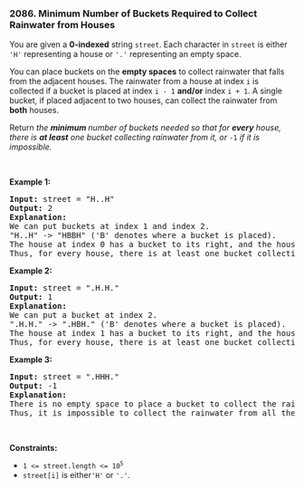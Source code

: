 <h3 align="left"> 2086. Minimum Number of Buckets Required to Collect Rainwater from Houses</h3>
<div><p>You are given a <b>0-index</b><strong>ed</strong> string <code>street</code>. Each character in <code>street</code> is either <code>'H'</code> representing a house or <code>'.'</code> representing an empty space.</p>

<p>You can place buckets on the <strong>empty spaces</strong> to collect rainwater that falls from the adjacent houses. The rainwater from a house at index <code>i</code> is collected if a bucket is placed at index <code>i - 1</code> <strong>and/or</strong> index <code>i + 1</code>. A single bucket, if placed adjacent to two houses, can collect the rainwater from <strong>both</strong> houses.</p>

<p>Return <em>the <strong>minimum </strong>number of buckets needed so that for <strong>every</strong> house, there is <strong>at least</strong> one bucket collecting rainwater from it, or </em><code>-1</code><em> if it is impossible.</em></p>

<p>&nbsp;</p>
<p><strong>Example 1:</strong></p>

<pre><strong>Input:</strong> street = "H..H"
<strong>Output:</strong> 2
<strong>Explanation:</strong>
We can put buckets at index 1 and index 2.
"H..H" -&gt; "HBBH" ('B' denotes where a bucket is placed).
The house at index 0 has a bucket to its right, and the house at index 3 has a bucket to its left.
Thus, for every house, there is at least one bucket collecting rainwater from it.
</pre>

<p><strong>Example 2:</strong></p>

<pre><strong>Input:</strong> street = ".H.H."
<strong>Output:</strong> 1
<strong>Explanation:</strong>
We can put a bucket at index 2.
".H.H." -&gt; ".HBH." ('B' denotes where a bucket is placed).
The house at index 1 has a bucket to its right, and the house at index 3 has a bucket to its left.
Thus, for every house, there is at least one bucket collecting rainwater from it.
</pre>

<p><strong>Example 3:</strong></p>

<pre><strong>Input:</strong> street = ".HHH."
<strong>Output:</strong> -1
<strong>Explanation:</strong>
There is no empty space to place a bucket to collect the rainwater from the house at index 2.
Thus, it is impossible to collect the rainwater from all the houses.
</pre>

<p>&nbsp;</p>
<p><strong>Constraints:</strong></p>

<ul>
	<li><code>1 &lt;= street.length &lt;= 10<sup>5</sup></code></li>
	<li><code>street[i]</code> is either<code>'H'</code> or <code>'.'</code>.</li>
</ul>
</div>